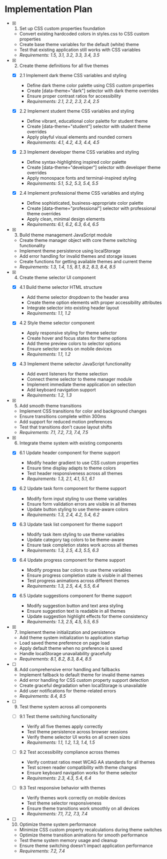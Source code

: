# Implementation Plan

- [x] 1. Set up CSS custom properties foundation

  - Convert existing hardcoded colors in styles.css to CSS custom properties
  - Create base theme variables for the default (white) theme
  - Test that existing application still works with CSS variables
  - _Requirements: 1.5, 3.1, 3.2, 3.3, 3.4, 3.5_

- [x] 2. Create theme definitions for all five themes

  - [x] 2.1 Implement dark theme CSS variables and styling

    - Define dark theme color palette using CSS custom properties
    - Create [data-theme="dark"] selector with dark theme overrides
    - Ensure proper contrast ratios for accessibility
    - _Requirements: 2.1, 2.2, 2.3, 2.4, 2.5_

  - [x] 2.2 Implement student theme CSS variables and styling

    - Define vibrant, educational color palette for student theme
    - Create [data-theme="student"] selector with student theme overrides
    - Apply playful visual elements and rounded corners
    - _Requirements: 4.1, 4.2, 4.3, 4.4, 4.5_

  - [x] 2.3 Implement developer theme CSS variables and styling

    - Define syntax-highlighting inspired color palette
    - Create [data-theme="developer"] selector with developer theme overrides
    - Apply monospace fonts and terminal-inspired styling
    - _Requirements: 5.1, 5.2, 5.3, 5.4, 5.5_

  - [x] 2.4 Implement professional theme CSS variables and styling

    - Define sophisticated, business-appropriate color palette
    - Create [data-theme="professional"] selector with professional theme overrides
    - Apply clean, minimal design elements
    - _Requirements: 6.1, 6.2, 6.3, 6.4, 6.5_

- [x] 3. Build theme management JavaScript module

  - Create theme manager object with core theme switching functionality
  - Implement theme persistence using localStorage
  - Add error handling for invalid themes and storage issues
  - Create functions for getting available themes and current theme
  - _Requirements: 1.3, 1.4, 1.5, 8.1, 8.2, 8.3, 8.4, 8.5_

- [x] 4. Create theme selector UI component

  - [x] 4.1 Build theme selector HTML structure

    - Add theme selector dropdown to the header area
    - Create theme option elements with proper accessibility attributes
    - Integrate selector into existing header layout
    - _Requirements: 1.1, 1.2_

  - [x] 4.2 Style theme selector component

    - Apply responsive styling for theme selector
    - Create hover and focus states for theme options
    - Add theme preview colors to selector options
    - Ensure selector works on mobile devices
    - _Requirements: 1.1, 1.2_

  - [x] 4.3 Implement theme selector JavaScript functionality

    - Add event listeners for theme selection
    - Connect theme selector to theme manager module
    - Implement immediate theme application on selection
    - Add keyboard navigation support
    - _Requirements: 1.2, 1.3_

- [x] 5. Add smooth theme transitions

  - Implement CSS transitions for color and background changes
  - Ensure transitions complete within 300ms
  - Add support for reduced motion preferences
  - Test that transitions don't cause layout shifts
  - _Requirements: 7.1, 7.2, 7.3, 7.4, 7.5_

- [x] 6. Integrate theme system with existing components

  - [x] 6.1 Update header component for theme support

    - Modify header gradient to use CSS custom properties
    - Ensure time display adapts to theme colors
    - Test header responsiveness across all themes
    - _Requirements: 1.3, 2.1, 4.1, 5.1, 6.1_

  - [x] 6.2 Update task form component for theme support

    - Modify form input styling to use theme variables
    - Ensure form validation errors are visible in all themes
    - Update button styling to use theme-aware colors
    - _Requirements: 1.3, 2.4, 4.2, 5.4, 6.2_

  - [x] 6.3 Update task list component for theme support

    - Modify task item styling to use theme variables
    - Update category tag colors to be theme-aware
    - Ensure task completion states work across all themes
    - _Requirements: 1.3, 2.5, 4.3, 5.5, 6.3_

  - [x] 6.4 Update progress component for theme support

    - Modify progress bar colors to use theme variables
    - Ensure progress completion state is visible in all themes
    - Test progress animations across different themes
    - _Requirements: 1.3, 2.5, 4.4, 5.5, 6.4_

  - [x] 6.5 Update suggestions component for theme support

    - Modify suggestion button and text area styling
    - Ensure suggestion text is readable in all themes
    - Update suggestion highlight effects for theme consistency
    - _Requirements: 1.3, 2.5, 4.5, 5.5, 6.5_

- [x] 7. Implement theme initialization and persistence

  - Add theme system initialization to application startup
  - Load saved theme preference on page load
  - Apply default theme when no preference is saved
  - Handle localStorage unavailability gracefully
  - _Requirements: 8.1, 8.2, 8.3, 8.4, 8.5_

- [ ] 8. Add comprehensive error handling and fallbacks

  - Implement fallback to default theme for invalid theme names
  - Add error handling for CSS custom property support detection
  - Create graceful degradation when localStorage is unavailable
  - Add user notifications for theme-related errors
  - _Requirements: 8.4, 8.5_

- [ ] 9. Test theme system across all components

  - [ ] 9.1 Test theme switching functionality

    - Verify all five themes apply correctly
    - Test theme persistence across browser sessions
    - Verify theme selector UI works on all screen sizes
    - _Requirements: 1.1, 1.2, 1.3, 1.4, 1.5_

  - [ ] 9.2 Test accessibility compliance across themes

    - Verify contrast ratios meet WCAG AA standards for all themes
    - Test screen reader compatibility with theme changes
    - Ensure keyboard navigation works for theme selector
    - _Requirements: 2.3, 4.3, 5.4, 6.4_

  - [ ] 9.3 Test responsive behavior with themes
    - Verify themes work correctly on mobile devices
    - Test theme selector responsiveness
    - Ensure theme transitions work smoothly on all devices
    - _Requirements: 7.1, 7.2, 7.3, 7.4_

- [ ] 10. Optimize theme system performance
  - Minimize CSS custom property recalculations during theme switches
  - Optimize theme transition animations for smooth performance
  - Test theme system memory usage and cleanup
  - Ensure theme switching doesn't impact application performance
  - _Requirements: 7.2, 7.4_
